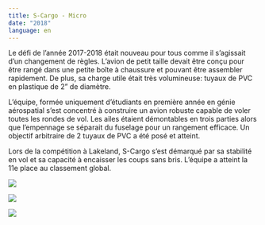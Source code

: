 ```yaml
---
title: S-Cargo - Micro
date: "2018"
language: en
---
```

Le défi de l’année 2017-2018 était nouveau pour tous comme il s’agissait d’un changement de règles. L’avion de petit taille devait être conçu pour être rangé dans une petite boîte à chaussure et pouvant être assembler rapidement. De plus, sa charge utile était très volumineuse: tuyaux de PVC en plastique de 2” de diamètre.

L’équipe, formée uniquement d’étudiants en première année en génie aérospatial s’est concentré à construire un avion robuste capable de voler toutes les rondes de vol. Les ailes étaient démontables en trois parties alors que l’empennage se séparait du fuselage pour un rangement efficace. Un objectif arbitraire de 2 tuyaux de PVC a été posé et atteint.

Lors de la compétition à Lakeland, S-Cargo s’est démarqué par sa stabilité en vol et sa capacité à encaisser les coups sans bris. L’équipe a atteint la 11e place au classement global.

![](https://res.cloudinary.com/decninixz/image/upload/v1595356495/avion_cargo_site_web_full_res-0666_shfwww.jpg)

![](https://res.cloudinary.com/decninixz/image/upload/v1595356494/avion_cargo_site_web_full_res-0087_aimgdt.jpg)

![](https://res.cloudinary.com/decninixz/image/upload/v1595356491/avion_cargo_site_web_full_res-0424_ldict2.jpg)